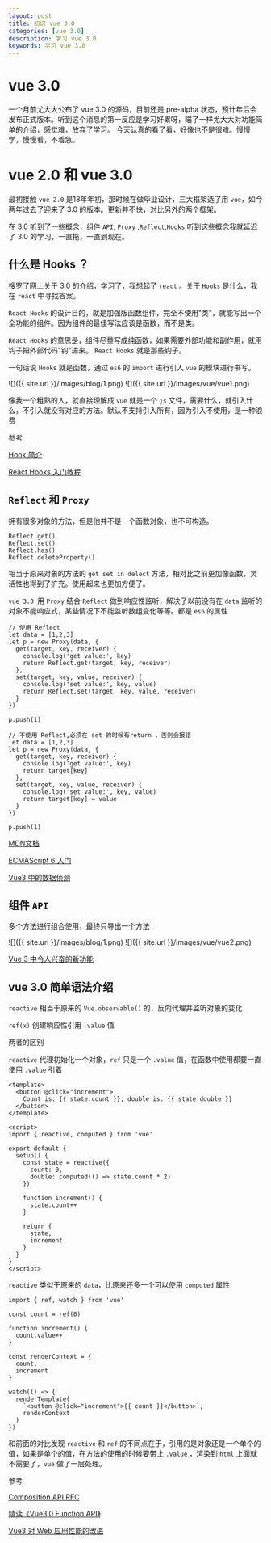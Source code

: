 ```yaml
---
layout: post
title: 初识 vue 3.0
categories: [vue 3.0]
description: 学习 vue 3.0
keywords: 学习 vue 3.0
---
```


# vue 3.0 
一个月前尤大大公布了 vue 3.0 的源码，目前还是 pre-alpha 状态，预计年后会发布正式版本。听到这个消息的第一反应是学习好累呀，瞄了一样尤大大对功能简单的介绍，感觉难，放弃了学习。
今天认真的看了看，好像也不是很难。慢慢学，慢慢看，不着急。

# vue 2.0 和 vue 3.0 
最初接触 `vue 2.0` 是18年年初，那时候在做毕业设计，三大框架选了用 `vue`，如今两年过去了迎来了 3.0 的版本。更新并不快，对比另外的两个框架。

在 3.0 听到了一些概念，组件 `API`, `Proxy` ,`Reflect`,`Hooks`,听到这些概念我就延迟了 3.0 的学习，一直拖，一直到现在。

## 什么是 Hooks ？

搜罗了网上关于 3.0 的介绍，学习了，我想起了 `react` 。关于 `Hooks` 是什么，我在 `react` 中寻找答案。

`React Hooks` 的设计目的，就是加强版函数组件，完全不使用"类"，就能写出一个全功能的组件。因为组件的最佳写法应该是函数，而不是类。

`React Hooks` 的意思是，组件尽量写成纯函数，如果需要外部功能和副作用，就用钩子把外部代码"钩"进来。 `React Hooks` 就是那些钩子。

一句话说 `Hooks` 就是函数，通过 `es6` 的 `import` 进行引入 `vue` 的模块进行书写。

![]({{ site.url }}/images/blog/1.png) ![]({{ site.url }}/images/vue/vue1.png)

像我一个粗熟的人，就直接理解成 `vue` 就是一个 `js` 文件，需要什么，就引入什么，不引入就没有对应的方法。默认不支持引入所有，因为引入不使用，是一种浪费

参考 

[Hook 简介](https://zh-hans.reactjs.org/docs/hooks-intro.html)

[React Hooks 入门教程](https://www.ruanyifeng.com/blog/2019/09/react-hooks.html)

## `Reflect` 和 `Proxy` 
拥有很多对象的方法，但是他并不是一个函数对象，也不可构造。

```
Reflect.get()
Reflect.set()
Reflect.has()
Reflect.deleteProperty()
```
相当于原来对象的方法的 `get set in delect` 方法，相对比之前更加像函数，灵活性也得到了扩充。使用起来也更加方便了。

`vue 3.0 `用 `Proxy` 结合 `Reflect` 做到响应性监听，解决了以前没有在 `data` 监听的对象不能响应式，某些情况下不能监听数组变化等等。都是 `es6` 的属性

```
// 使用 Reflect
let data = [1,2,3]
let p = new Proxy(data, {
  get(target, key, receiver) {
    console.log('get value:', key)
    return Reflect.get(target, key, receiver)
  },
  set(target, key, value, receiver) {
    console.log('set value:', key, value)
    return Reflect.set(target, key, value, receiver)
  }
})

p.push(1)

// 不使用 Reflect,必须在 set 的时候有return ，否则会报错
let data = [1,2,3]
let p = new Proxy(data, {
  get(target, key, receiver) {
    console.log('get value:', key)
    return target[key]
  },
  set(target, key, value, receiver) {
    console.log('set value:', key, value)
    return target[key] = value
  }
})

p.push(1)

```


[MDN文档](https://developer.mozilla.org/zh-CN/docs/Web/JavaScript/Reference/Global_Objects/Reflect) 

[ECMAScript 6 入门](http://es6.ruanyifeng.com/#docs/reflect)

[Vue3 中的数据侦测](https://juejin.im/post/5d99be7c6fb9a04e1e7baa34#comment)

## 组件 `API`
多个方法进行组合使用，最终只导出一个方法

![]({{ site.url }}/images/blog/1.png) ![]({{ site.url }}/images/vue/vue2.png)

[Vue 3 中令人兴奋的新功能](https://juejin.im/post/5dc3cfce6fb9a04a665f100e#heading-0)

## vue 3.0 简单语法介绍

`reactive` 相当于原来的 `Vue.observable()` 的，反向代理并监听对象的变化

`ref(x)` 创建响应性引用 `.value` 值

两者的区别

`reactive` 代理初始化一个对象，`ref` 只是一个 `.value` 值，在函数中使用都要一直使用 `.value` 引着


```
<template>
  <button @click="increment">
    Count is: {{ state.count }}, double is: {{ state.double }}
  </button>
</template>

<script>
import { reactive, computed } from 'vue'

export default {
  setup() {
    const state = reactive({
      count: 0,
      double: computed(() => state.count * 2)
    })

    function increment() {
      state.count++
    }

    return {
      state,
      increment
    }
  }
}
</script>
```

`reactive` 类似于原来的 `data`，比原来还多一个可以使用 `computed` 属性

```
import { ref, watch } from 'vue'

const count = ref(0)

function increment() {
  count.value++
}

const renderContext = {
  count,
  increment
}

watch(() => {
  renderTemplate(
    `<button @click="increment">{{ count }}</button>`,
    renderContext
  )
})
```

和前面的对比发现 `reactive` 和 `ref` 的不同点在于，引用的是对象还是一个单个的值，如果是单个的值，在方法的使用的时候要带上 `.value` ，渲染到 `html` 上面就不需要了，`vue` 做了一层处理。

参考

[Composition API RFC](https://vue-composition-api-rfc.netlify.com/#summary)

[精读《Vue3.0 Function API》](https://juejin.im/post/5d1955e3e51d4556d86c7b09)

[Vue3 对 Web 应用性能的改进](https://mp.weixin.qq.com/s/g5S4N78lUl4jPFsqnYLB4g)


